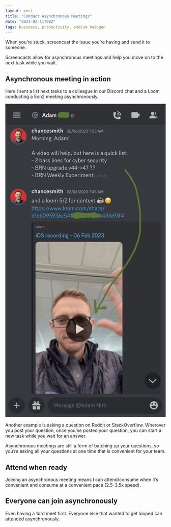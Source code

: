 ```yaml
---
layout: post
title: "Conduct Asynchronous Meetings"
date: "2023-02-11T08Z"
tags: business, productivity, sodium halogen
---
```


When you’re stuck, screencast the issue you’re having and send it to someone.

Screencasts allow for asynchronous meetings and help you move on to the next task while you wait.

## Asynchronous meeting in action
Here I sent a list next tasks to a colleague in our Discord chat and a Loom conducting a 5on2 meeting asynchronously.

![loom link in discord](./loom-link-in-discord.jpeg)

Another example is asking a question on Reddit or StackOverflow. Wherever you post your question, once you’ve posted your question, you can start a new task while you wait for an answer.

Asynchronous meetings are still a form of batching up your questions, so you’re asking all your questions at one time that is convenient for your team.

## Attend when ready
Joining an asynchronous meeting means I can attend/consume when it’s convenient and consume at a convenient pace (2.5-3.5x speed).

## Everyone can join asynchronously
Even having a 1on1 meet first. Everyone else that wanted to get looped can attended asynchronously.